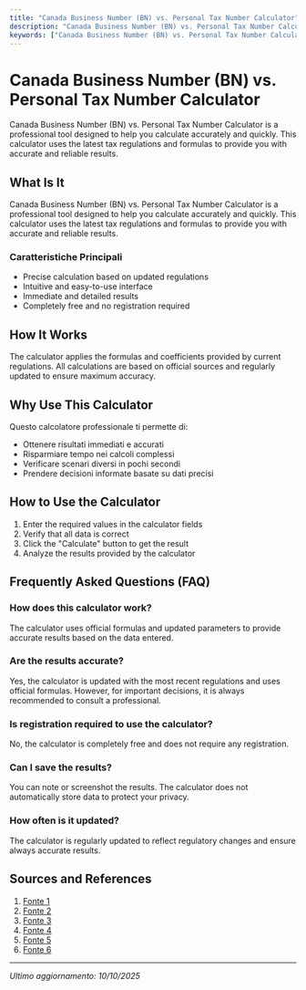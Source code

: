 ```yaml
---
title: "Canada Business Number (BN) vs. Personal Tax Number Calculator"
description: "Canada Business Number (BN) vs. Personal Tax Number Calculator is a professional tool designed to help you calculate accurately and quickly. This calculator uses the latest tax regulations and formulas to provide you with accurate and reliable results."
keywords: ["Canada Business Number (BN) vs. Personal Tax Number Calculator", "calcolatore", "calcolo online"]
---
```


# Canada Business Number (BN) vs. Personal Tax Number Calculator

Canada Business Number (BN) vs. Personal Tax Number Calculator is a professional tool designed to help you calculate accurately and quickly. This calculator uses the latest tax regulations and formulas to provide you with accurate and reliable results.

## What Is It

Canada Business Number (BN) vs. Personal Tax Number Calculator is a professional tool designed to help you calculate accurately and quickly. This calculator uses the latest tax regulations and formulas to provide you with accurate and reliable results.

### Caratteristiche Principali

- Precise calculation based on updated regulations
- Intuitive and easy-to-use interface
- Immediate and detailed results
- Completely free and no registration required

## How It Works

The calculator applies the formulas and coefficients provided by current regulations. All calculations are based on official sources and regularly updated to ensure maximum accuracy.

## Why Use This Calculator

Questo calcolatore professionale ti permette di:

- Ottenere risultati immediati e accurati
- Risparmiare tempo nei calcoli complessi
- Verificare scenari diversi in pochi secondi
- Prendere decisioni informate basate su dati precisi

## How to Use the Calculator

1. Enter the required values in the calculator fields
2. Verify that all data is correct
3. Click the "Calculate" button to get the result
4. Analyze the results provided by the calculator

## Frequently Asked Questions (FAQ)

### How does this calculator work?

The calculator uses official formulas and updated parameters to provide accurate results based on the data entered.

### Are the results accurate?

Yes, the calculator is updated with the most recent regulations and uses official formulas. However, for important decisions, it is always recommended to consult a professional.

### Is registration required to use the calculator?

No, the calculator is completely free and does not require any registration.

### Can I save the results?

You can note or screenshot the results. The calculator does not automatically store data to protect your privacy.

### How often is it updated?

The calculator is regularly updated to reflect regulatory changes and ensure always accurate results.

## Sources and References

1. [Fonte 1](https://www.canada.ca/en/revenue-agency/services/tax/businesses/topics/business-registration/business-number-program-account/need-bn.html)
2. [Fonte 2](https://www.canada.ca/en/revenue-agency/services/tax/businesses/topics/business-registration/business-number-program-account.html)
3. [Fonte 3](https://www.airwallex.com/ca-fr/blog/tax-identification-number-what-is-it)
4. [Fonte 4](https://taxdo.com/resources/global-tax-id-validation-guide/canada)
5. [Fonte 5](https://bizfund.ca/2025/07/what-is-a-cra-business-number-bn-and-who-needs-one/)
6. [Fonte 6](https://www.fonoa.com/resources/blog/tax-ids-and-registrations-in-canada)

---

*Ultimo aggiornamento: 10/10/2025*
